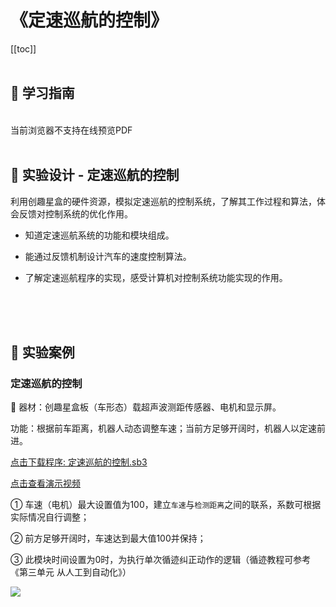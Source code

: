 # 《定速巡航的控制》

[[toc]]
<br><br>

## 📒 学习指南

<br>
<object data="/tutorial/starbox_yj/pdf/第27课定速巡航的控制.pdf" type="application/pdf" width=1200 height=800 name="定速巡航的控制">
当前浏览器不支持在线预览PDF
</object>

<br>
<br>

## 📐 实验设计 - 定速巡航的控制

利用创趣星盒的硬件资源，模拟定速巡航的控制系统，了解其工作过程和算法，体会反馈对控制系统的优化作用。

- 知道定速巡航系统的功能和模块组成。

- 能通过反馈机制设计汽车的速度控制算法。

- 了解定速巡航程序的实现，感受计算机对控制系统功能实现的作用。

<br><br><br>

## 🌰 实验案例

### 定速巡航的控制

🧰 器材：创趣星盒板（车形态）载超声波测距传感器、电机和显示屏。

功能：根据前车距离，机器人动态调整车速；当前方足够开阔时，机器人以定速前进。

<a href="/tutorial/starbox_yj/sb3/07/定速巡航的控制.sb3">点击下载程序: 定速巡航的控制.sb3</a>

<a href="https://www.cfunworld.com" target="_blank">点击查看演示视频</a>

① 车速（电机）最大设置值为100，建立`车速`与`检测距离`之间的联系，系数可根据实际情况自行调整；

② 前方足够开阔时，车速达到最大值100并保持；

③ 此模块时间设置为0时，为执行单次循迹纠正动作的逻辑（循迹教程可参考《第三单元 从人工到自动化》）

<img src="/images/07/定速巡航的控制.png">
















